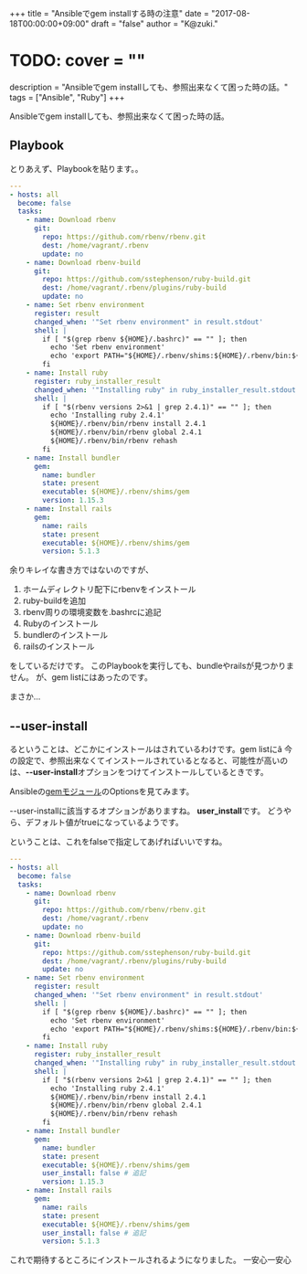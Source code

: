 +++
title = "Ansibleでgem installする時の注意"
date = "2017-08-18T00:00:00+09:00"
draft = "false"
author = "K@zuki."
# TODO: cover = ""
description = "Ansibleでgem installしても、参照出来なくて困った時の話。"
tags = ["Ansible", "Ruby"]
+++

Ansibleでgem installしても、参照出来なくて困った時の話。

## Playbook
とりあえず、Playbookを貼ります。。

```yml
---
- hosts: all
  become: false
  tasks:
    - name: Download rbenv
      git:
        repo: https://github.com/rbenv/rbenv.git
        dest: /home/vagrant/.rbenv
        update: no
    - name: Download rbenv-build
      git:
        repo: https://github.com/sstephenson/ruby-build.git
        dest: /home/vagrant/.rbenv/plugins/ruby-build
        update: no
    - name: Set rbenv environment
      register: result
      changed_when: '"Set rbenv environment" in result.stdout'
      shell: |
        if [ "$(grep rbenv ${HOME}/.bashrc)" == "" ]; then
          echo 'Set rbenv environment'
          echo 'export PATH="${HOME}/.rbenv/shims:${HOME}/.rbenv/bin:${PATH}"' >> ${HOME}/.bashrc
        fi
    - name: Install ruby
      register: ruby_installer_result
      changed_when: '"Installing ruby" in ruby_installer_result.stdout'
      shell: |
        if [ "$(rbenv versions 2>&1 | grep 2.4.1)" == "" ]; then
          echo 'Installing ruby 2.4.1'
          ${HOME}/.rbenv/bin/rbenv install 2.4.1
          ${HOME}/.rbenv/bin/rbenv global 2.4.1
          ${HOME}/.rbenv/bin/rbenv rehash
        fi
    - name: Install bundler
      gem:
        name: bundler
        state: present
        executable: ${HOME}/.rbenv/shims/gem
        version: 1.15.3
    - name: Install rails
      gem:
        name: rails
        state: present
        executable: ${HOME}/.rbenv/shims/gem
        version: 5.1.3
```

余りキレイな書き方ではないのですが、

1. ホームディレクトリ配下にrbenvをインストール
2. ruby-buildを追加
3. rbenv周りの環境変数を.bashrcに追記
4. Rubyのインストール
5. bundlerのインストール
6. railsのインストール

をしているだけです。
このPlaybookを実行しても、bundleやrailsが見つかりません。
が、gem listにはあったのです。

まさか...

## --user-install
るということは、どこかにインストールはされているわけです。gem listにã<M-C-A>
今の設定で、参照出来なくてインストールされているとなると、可能性が高いのは、**--user-install**オプションをつけてインストールしているときです。

Ansibleの[gemモジュール](http://docs.ansible.com/ansible/latest/gem_module.html)のOptionsを見てみます。

--user-installに該当するオプションがありますね。
**user_install**です。
どうやら、デフォルト値がtrueになっているようです。

ということは、これをfalseで指定してあげればいいですね。

```yml
---
- hosts: all
  become: false
  tasks:
    - name: Download rbenv
      git:
        repo: https://github.com/rbenv/rbenv.git
        dest: /home/vagrant/.rbenv
        update: no
    - name: Download rbenv-build
      git:
        repo: https://github.com/sstephenson/ruby-build.git
        dest: /home/vagrant/.rbenv/plugins/ruby-build
        update: no
    - name: Set rbenv environment
      register: result
      changed_when: '"Set rbenv environment" in result.stdout'
      shell: |
        if [ "$(grep rbenv ${HOME}/.bashrc)" == "" ]; then
          echo 'Set rbenv environment'
          echo 'export PATH="${HOME}/.rbenv/shims:${HOME}/.rbenv/bin:${PATH}"' >> ${HOME}/.bashrc
        fi
    - name: Install ruby
      register: ruby_installer_result
      changed_when: '"Installing ruby" in ruby_installer_result.stdout'
      shell: |
        if [ "$(rbenv versions 2>&1 | grep 2.4.1)" == "" ]; then
          echo 'Installing ruby 2.4.1'
          ${HOME}/.rbenv/bin/rbenv install 2.4.1
          ${HOME}/.rbenv/bin/rbenv global 2.4.1
          ${HOME}/.rbenv/bin/rbenv rehash
        fi
    - name: Install bundler
      gem:
        name: bundler
        state: present
        executable: ${HOME}/.rbenv/shims/gem
        user_install: false # 追記
        version: 1.15.3
    - name: Install rails
      gem:
        name: rails
        state: present
        executable: ${HOME}/.rbenv/shims/gem
        user_install: false # 追記
        version: 5.1.3
```

これで期待するところにインストールされるようになりました。
一安心一安心
